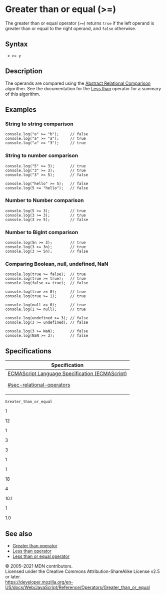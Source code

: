 # Greater than or equal (&gt;=)

The greater than or equal operator (`>=`) returns `true` if the left operand is greater than or equal to the right operand, and `false` otherwise.

## Syntax

     x >= y

## Description

The operands are compared using the [Abstract Relational Comparison](https://tc39.es/ecma262/#sec-abstract-relational-comparison) algorithm. See the documentation for the [Less than](less_than) operator for a summary of this algorithm.

## Examples

### String to string comparison

    console.log("a" >= "b");     // false
    console.log("a" >= "a");     // true
    console.log("a" >= "3");     // true

### String to number comparison

    console.log("5" >= 3);       // true
    console.log("3" >= 3);       // true
    console.log("3" >= 5);       // false

    console.log("hello" >= 5);   // false
    console.log(5 >= "hello");   // false

### Number to Number comparison

    console.log(5 >= 3);         // true
    console.log(3 >= 3);         // true
    console.log(3 >= 5);         // false

### Number to BigInt comparison

    console.log(5n >= 3);        // true
    console.log(3 >= 3n);        // true
    console.log(3 >= 5n);        // false

### Comparing Boolean, null, undefined, NaN

    console.log(true >= false);  // true
    console.log(true >= true);   // true
    console.log(false >= true);  // false

    console.log(true >= 0);      // true
    console.log(true >= 1);      // true

    console.log(null >= 0);      // true
    console.log(1 >= null);      // true

    console.log(undefined >= 3); // false
    console.log(3 >= undefined); // false

    console.log(3 >= NaN);       // false
    console.log(NaN >= 3);       // false

## Specifications

<table><thead><tr class="header"><th>Specification</th></tr></thead><tbody><tr class="odd"><td><a href="https://tc39.es/ecma262/#sec-relational-operators">ECMAScript Language Specification (ECMAScript) 
<br/>


<span class="small">#sec-relational-operators</span></a></td></tr></tbody></table>

`Greater_than_or_equal`

1

12

1

3

3

1

1

18

4

10.1

1

1.0

## See also

-   [Greater than operator](greater_than)
-   [Less than operator](less_than)
-   [Less than or equal operator](less_than_or_equal)

© 2005–2021 MDN contributors.  
Licensed under the Creative Commons Attribution-ShareAlike License v2.5 or later.  
<a href="https://developer.mozilla.org/en-US/docs/Web/JavaScript/Reference/Operators/Greater_than_or_equal" class="_attribution-link">https://developer.mozilla.org/en-US/docs/Web/JavaScript/Reference/Operators/Greater_than_or_equal</a>

